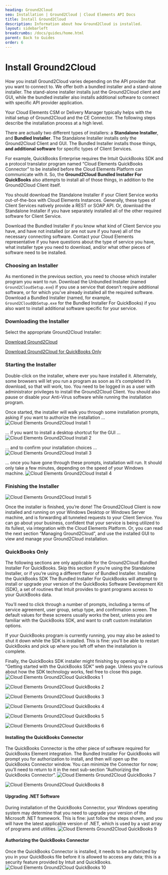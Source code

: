 ```yaml
---
heading: Ground2Cloud
seo: Installation | Ground2Cloud | Cloud Elements API Docs
title: Install Ground2Cloud
description: Information about how Ground2Cloud is installed.
layout: sidebarleft
breadcrumbs: /docs/guides/home.html
parent: Back to Guides
order: 6
---
```


# Install Ground2Cloud

How you install Ground2Cloud varies depending on the API provider that you want to connect to. We offer both a bundled installer and a stand-alone installer. The stand-alone installer installs just the Ground2Cloud client and GUI, while the bundled installer also installs additional software to connect with specific API provider application.  

Your Cloud Elements CSM or Delivery Manager typically helps with the initial setup of Ground2Cloud and the CE Connector. The following steps describe the installation process at a high level.


There are actually two different types of installers: a __Standalone Installer__, and __Bundled Installer__. The Standalone Installer installs only the Ground2Cloud Client and GUI. The Bundled Installer installs those things, __and additional software__ for specific types of Client Services.

For example, QuickBooks Enterprise requires the Intuit QuickBooks SDK and a protocol translator program named “Cloud Elements QuickBooks Connector” to be installed before the Cloud Elements Platform can communicate with it. So, the __Ground2Cloud Bundled Installer For QuickBooks__ also attempts to install all of those things, in addition to the Ground2Cloud Client itself.

You should download the Standalone Installer if your Client Service works out-of-the-box with Cloud Elements Instances. Generally, these types of Client Services natively provide a REST or SOAP API. Or, download the Standalone Installer if you have separately installed all of the other required software for Client Service.

Download the Bundled Installer if you know what kind of Client Service you have, and have not installed (or are not sure if you have) all of the necessary connecting software. Contact your Cloud Elements representative if you have questions about the type of service you have, what installer type you need to download, and/or what other pieces of software need to be installed.


### Choosing an Installer

As mentioned in the previous section, you need to choose which installer program you want to run. Download the Unbundled Installer (named `Ground2CloudSetup.exe`) if you use a service that doesn’t require additional software, or for which you’ve already installed all the required software. Download a Bundled Installer (named, for example, `Ground2CloudQbSetup.exe` for the Bundled Installer For QuickBooks) if you also want to install additional software specific for your service.

### Downloading the Installer

Select the appropriate Ground2Cloud Installer:

[Download Ground2Cloud](https://github.com/cloud-elements/g2c-releases/releases)

[Download Ground2Cloud for QuickBooks Only](https://github.com/cloud-elements/g2c-releases/releases)

### Starting the Installer

Double-click on the installer, where ever you have installed it. Alternately, some browsers will let you run a program as soon as it’s completed it’s download, so that will work, too. You need to be logged in as a user with administrator privileges to install the Ground2Cloud Client. You should also pause or disable your Anti-Virus software while running the installation program.

Once started, the installer will walk you through some installation prompts, asking if you want to authorize the installation ...
![Cloud Elements Ground2Cloud Install 1](/assets/img/ground2cloud/installing1.png)

… if you want to install a desktop shortcut for the GUI …
![Cloud Elements Ground2Cloud Install 2](/assets/img/ground2cloud/installing2.png)

… and to confirm your installation choices …
![Cloud Elements Ground2Cloud Install 3](/assets/img/ground2cloud/installing3.png)

… once you have gone through these prompts, installation will run. It should only take a few minutes, depending on the speed of your Windows machine.
![Cloud Elements Ground2Cloud Install 4](/assets/img/ground2cloud/installing4.png)

### Finishing the Installer

![Cloud Elements Ground2Cloud Install 5](/assets/img/ground2cloud/installing5.png)

Once the installer is finished, you’re done! The Ground2Cloud Client is now installed and running on your Windows Desktop or Windows Server machine, and is forwarding all tunneled requests to your Client Service. You can go about your business, confident that your service is being utilized to its fullest, via integration with the Cloud Elements Platform. Or, you can read the next section “Managing Ground2Cloud”, and use the installed GUI to view and manage your Ground2Cloud installation.

### QuickBooks Only
The following sections are only applicable for the Ground2Cloud Bundled Installer For QuickBooks. Skip this section if you’re using the Standalone Installer, or if you’re using a different flavor of Bundled Installer.
Installing the QuickBooks SDK
The Bundled Installer For QuickBooks will attempt to install or upgrade your version of the QuickBooks Software Development Kit (SDK), a set of routines that Intuit provides to grant programs access to your QuickBooks data.

You’ll need to click through a number of prompts, including a terms of service agreement, user group, setup type, and confirmation screen. The default values for these screens usually works the best, unless you are familiar with the QuickBooks SDK, and want to craft custom installation options.

If your QuickBooks program is currently running, you may also be asked to shut it down while the SDK is installed. This is fine: you’ll be able to restart QuickBooks and pick up where you left off when the installation is complete.

Finally, the QuickBooks SDK installer might finishing by opening up a “Getting started with the QuickBooks SDK” web page. Unless you’re curious about how the SDK technology works, feel free to close this page.
![Cloud Elements Ground2Cloud QuickBooks 1](/assets/img/ground2cloud/quickbooks1.png)

![Cloud Elements Ground2Cloud QuickBooks 2](/assets/img/ground2cloud/quickbooks2.png)

![Cloud Elements Ground2Cloud QuickBooks 3](/assets/img/ground2cloud/quickbooks3.png)

![Cloud Elements Ground2Cloud QuickBooks 4](/assets/img/ground2cloud/quickbooks4.png)

![Cloud Elements Ground2Cloud QuickBooks 5](/assets/img/ground2cloud/quickbooks5.png)

![Cloud Elements Ground2Cloud QuickBooks 6](/assets/img/ground2cloud/quickbooks6.png)

#### Installing the QuickBooks Connector

The QuickBooks Connector is the other piece of software required for QuickBooks Element integration. The Bundled Installer For QuickBooks will prompt you for authorization to install, and then will open up the QuickBooks Connector window. You can minimize the Connector for now; you’ll need to return to it in the next sub-section “Authorizing the QuickBooks Connector”.
![Cloud Elements Ground2Cloud QuickBooks 7](/assets/img/ground2cloud/quickbooks7.png)

![Cloud Elements Ground2Cloud QuickBooks 8](/assets/img/ground2cloud/quickbooks8.png)

#### Upgrading .NET Software

During installation of the QuickBooks Connector, your Windows operating system may determine that you need to upgrade your version of the Microsoft .NET framework. This is fine: just follow the steps shown, and you will have the latest applicable version of .NET, which is used by a vast array of programs and utilities.
![Cloud Elements Ground2Cloud QuickBooks 9](/assets/img/ground2cloud/quickbooks9.png)

#### Authorizing the QuickBooks Connector

Once the QuickBooks Connector is installed, it needs to be authorized by you in your QuickBooks file before it is allowed to access any data; this is a security feature provided by Intuit and QuickBooks.
![Cloud Elements Ground2Cloud QuickBooks 10](/assets/img/ground2cloud/quickbooks10.png)
